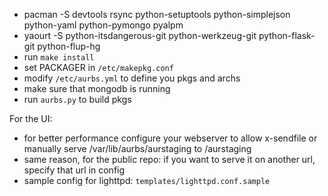 - pacman -S devtools rsync python-setuptools python-simplejson python-yaml python-pymongo pyalpm
- yaourt -S python-itsdangerous-git python-werkzeug-git python-flask-git python-flup-hg
- run `make install`
- set PACKAGER in `/etc/makepkg.conf`
- modify `/etc/aurbs.yml` to define you pkgs and archs
- make sure that mongodb is running
- run `aurbs.py` to build pkgs


For the UI:
- for better performance configure your webserver to allow x-sendfile or manually serve
  /var/lib/aurbs/aurstaging to /aurstaging
- same reason, for the public repo: if you want to serve it on another url, specify that url in config
- sample config for lighttpd: `templates/lighttpd.conf.sample`
